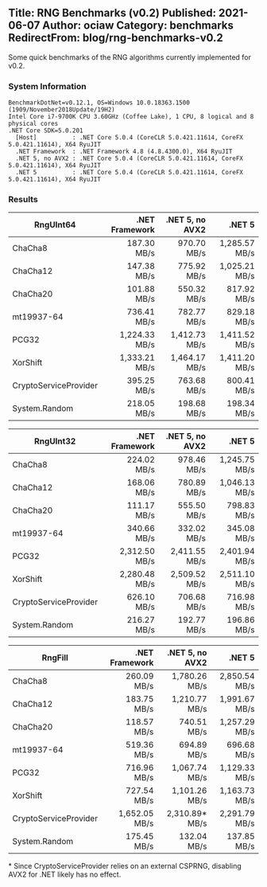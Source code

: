 Title: RNG Benchmarks (v0.2)
Published: 2021-06-07
Author: ociaw
Category: benchmarks
RedirectFrom: blog/rng-benchmarks-v0.2
---

Some quick benchmarks of the RNG algorithms currently implemented for v0.2.

### System Information

```
BenchmarkDotNet=v0.12.1, OS=Windows 10.0.18363.1500 (1909/November2018Update/19H2)
Intel Core i7-9700K CPU 3.60GHz (Coffee Lake), 1 CPU, 8 logical and 8 physical cores
.NET Core SDK=5.0.201
  [Host]          : .NET Core 5.0.4 (CoreCLR 5.0.421.11614, CoreFX 5.0.421.11614), X64 RyuJIT
  .NET Framework  : .NET Framework 4.8 (4.8.4300.0), X64 RyuJIT
  .NET 5, no AVX2 : .NET Core 5.0.4 (CoreCLR 5.0.421.11614, CoreFX 5.0.421.11614), X64 RyuJIT
  .NET 5          : .NET Core 5.0.4 (CoreCLR 5.0.421.11614, CoreFX 5.0.421.11614), X64 RyuJIT
```

### Results

|             RngUInt64 | .NET Framework | .NET 5, no AVX2 |        .NET 5 |
|---------------------- |---------------:|----------------:|--------------:|
|               ChaCha8 |    187.30 MB/s |     970.70 MB/s | 1,285.57 MB/s |
|              ChaCha12 |    147.38 MB/s |     775.92 MB/s | 1,025.21 MB/s |
|              ChaCha20 |    101.88 MB/s |     550.32 MB/s |   817.92 MB/s |
|            mt19937-64 |    736.41 MB/s |     782.77 MB/s |   829.18 MB/s |
|                 PCG32 |  1,224.33 MB/s |   1,412.73 MB/s | 1,411.52 MB/s |
|              XorShift |  1,333.21 MB/s |   1,464.17 MB/s | 1,411.20 MB/s |
| CryptoServiceProvider |    395.25 MB/s |     763.68 MB/s |   800.41 MB/s |
|         System.Random |    218.05 MB/s |     198.68 MB/s |   198.34 MB/s |

|             RngUInt32 | .NET Framework | .NET 5, no AVX2 |        .NET 5 |
|---------------------- |---------------:|----------------:|--------------:|
|               ChaCha8 |    224.02 MB/s |     978.46 MB/s | 1,245.75 MB/s |
|              ChaCha12 |    168.06 MB/s |     780.89 MB/s | 1,046.13 MB/s |
|              ChaCha20 |    111.17 MB/s |     555.50 MB/s |   798.83 MB/s |
|            mt19937-64 |    340.66 MB/s |     332.02 MB/s |   345.08 MB/s |
|                 PCG32 |  2,312.50 MB/s |   2,411.55 MB/s | 2,401.94 MB/s |
|              XorShift |  2,280.48 MB/s |   2,509.52 MB/s | 2,511.10 MB/s |
| CryptoServiceProvider |    626.10 MB/s |     706.68 MB/s |   716.98 MB/s |
|         System.Random |    216.27 MB/s |     192.77 MB/s |   196.86 MB/s |

|               RngFill | .NET Framework | .NET 5, no AVX2 |        .NET 5 |
|---------------------- |---------------:|----------------:|--------------:|
|               ChaCha8 |    260.09 MB/s |   1,780.26 MB/s | 2,850.54 MB/s |
|              ChaCha12 |    183.75 MB/s |   1,210.77 MB/s | 1,991.67 MB/s |
|              ChaCha20 |    118.57 MB/s |     740.51 MB/s | 1,257.29 MB/s |
|            mt19937-64 |    519.36 MB/s |     694.89 MB/s |   696.68 MB/s |
|                 PCG32 |    716.96 MB/s |   1,067.74 MB/s | 1,129.33 MB/s |
|              XorShift |    727.54 MB/s |   1,101.26 MB/s | 1,163.73 MB/s |
| CryptoServiceProvider |  1,652.05 MB/s | 2,310.89\* MB/s | 2,291.79 MB/s |
|         System.Random |    175.45 MB/s |     132.04 MB/s |   137.85 MB/s |

\* Since CryptoServiceProvider relies on an external CSPRNG, disabling AVX2 for .NET likely has no effect.
